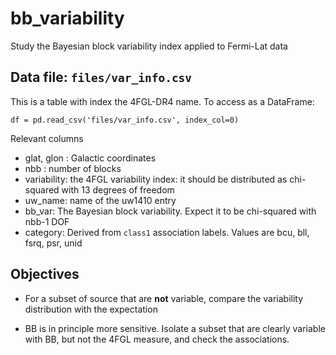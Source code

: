 # bb_variability
Study the Bayesian block variability index applied to Fermi-Lat data

## Data file: `files/var_info.csv`
This is a table with index the 4FGL-DR4 name. To access as a DataFrame:
```
df = pd.read_csv('files/var_info.csv', index_col=0)
```

Relevant columns
* glat, glon : Galactic coordinates
* nbb : number of blocks
* variability: the 4FGL variability index: it should be distributed as chi-squared with 13 degrees of freedom
* uw_name: name of the uw1410 entry
* bb_var: The Bayesian block variability. Expect it to be chi-squared with nbb-1 DOF
* category: Derived from `class1` association labels. Values are bcu, bll, fsrq, psr, unid

## Objectives    
* For a subset of source that are __not__ variable, compare the variability distribution with the expectation

* BB is in principle more sensitive. Isolate a subset that are clearly variable with BB, but not the 4FGL measure, and check the associations.

